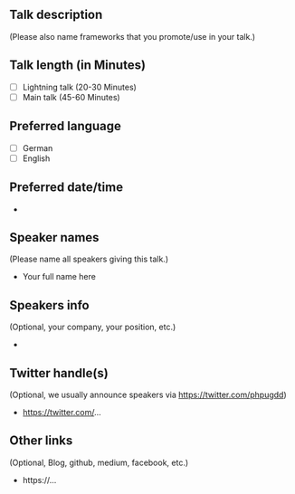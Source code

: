 ## Talk description
(Please also name frameworks that you promote/use in your talk.)

## Talk length (in Minutes)

- [ ] Lightning talk (20-30 Minutes)
- [ ] Main talk (45-60 Minutes)

## Preferred language

- [ ] German
- [ ] English

## Preferred date/time

- 

## Speaker names
(Please name all speakers giving this talk.)

- Your full name here

## Speakers info
(Optional, your company, your position, etc.)

- 

## Twitter handle(s)
(Optional, we usually announce speakers via https://twitter.com/phpugdd)

- https://twitter.com/...

## Other links
(Optional, Blog, github, medium, facebook, etc.)

- https://...
